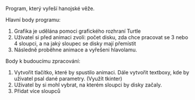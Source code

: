 Program, který vyřeší hanojské věže.

Hlavní body programu:
1.	Grafika je udělána pomoci grafického rozhraní Turtle
2.	Uživatel si před animaci zvolí: počet disku, zda chce pracovat se 3 nebo 4 sloupci, a na jaký sloupec se disky mají přemístit
3.	Následně proběhne animace a vyřešeni hlavolamu.


Body k budoucímu zpracování:
1.	Vytvořit tlačítko, které by spustilo animaci. Dále vytvořit textboxy, kde by uživatel psal dané parametry. (Využít tkinter)
2.	Uživatel by si mohl vybrat, na kterém sloupci by disky začaly.
3.	Přidat více sloupců 
